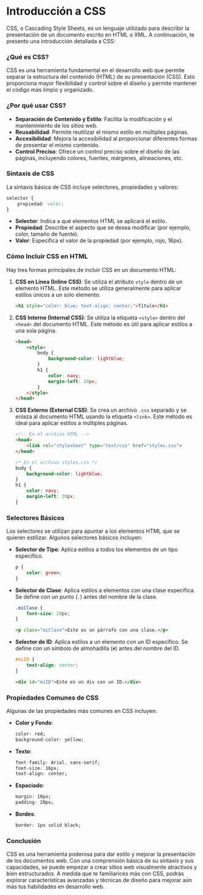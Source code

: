 # Introducción a CSS

CSS, o Cascading Style Sheets, es un lenguaje utilizado para describir la presentación de un documento escrito en HTML o XML. A continuación, te presento una introducción detallada a CSS:

### ¿Qué es CSS?
CSS es una herramienta fundamental en el desarrollo web que permite separar la estructura del contenido (HTML) de su presentación (CSS). Esto proporciona mayor flexibilidad y control sobre el diseño y permite mantener el código más limpio y organizado.

### ¿Por qué usar CSS?
- **Separación de Contenido y Estilo**: Facilita la modificación y el mantenimiento de los sitios web.
- **Reusabilidad**: Permite reutilizar el mismo estilo en múltiples páginas.
- **Accesibilidad**: Mejora la accesibilidad al proporcionar diferentes formas de presentar el mismo contenido.
- **Control Preciso**: Ofrece un control preciso sobre el diseño de las páginas, incluyendo colores, fuentes, márgenes, alineaciones, etc.

### Sintaxis de CSS
La sintaxis básica de CSS incluye selectores, propiedades y valores:

```css
selector {
    propiedad: valor;
}
```

- **Selector**: Indica a qué elementos HTML se aplicará el estilo.
- **Propiedad**: Describe el aspecto que se desea modificar (por ejemplo, color, tamaño de fuente).
- **Valor**: Especifica el valor de la propiedad (por ejemplo, rojo, 16px).

### Cómo Incluir CSS en HTML
Hay tres formas principales de incluir CSS en un documento HTML:

1. **CSS en Línea (Inline CSS)**:
   Se utiliza el atributo `style` dentro de un elemento HTML. Este método se utiliza generalmente para aplicar estilos únicos a un solo elemento.

   ```html
   <h1 style="color: blue; text-align: center;">Título</h1>
   ```

2. **CSS Interno (Internal CSS)**:
   Se utiliza la etiqueta `<style>` dentro del `<head>` del documento HTML. Este método es útil para aplicar estilos a una sola página.

   ```html
   <head>
       <style>
           body {
               background-color: lightblue;
           }
           h1 {
               color: navy;
               margin-left: 20px;
           }
       </style>
   </head>
   ```

3. **CSS Externo (External CSS)**:
   Se crea un archivo `.css` separado y se enlaza al documento HTML usando la etiqueta `<link>`. Este método es ideal para aplicar estilos a múltiples páginas.

   ```html
   <!-- En el archivo HTML -->
   <head>
       <link rel="stylesheet" type="text/css" href="styles.css">
   </head>
   ```

   ```css
   /* En el archivo styles.css */
   body {
       background-color: lightblue;
   }
   h1 {
       color: navy;
       margin-left: 20px;
   }
   ```

### Selectores Básicos
Los selectores se utilizan para apuntar a los elementos HTML que se quieren estilizar. Algunos selectores básicos incluyen:

- **Selector de Tipo**: Aplica estilos a todos los elementos de un tipo específico.

  ```css
  p {
      color: green;
  }
  ```

- **Selector de Clase**: Aplica estilos a elementos con una clase específica. Se define con un punto (`.`) antes del nombre de la clase.

  ```css
  .miClase {
      font-size: 20px;
  }
  ```

  ```html
  <p class="miClase">Este es un párrafo con una clase.</p>
  ```

- **Selector de ID**: Aplica estilos a un elemento con un ID específico. Se define con un símbolo de almohadilla (`#`) antes del nombre del ID.

  ```css
  #miID {
      text-align: center;
  }
  ```

  ```html
  <div id="miID">Este es un div con un ID.</div>
  ```

### Propiedades Comunes de CSS
Algunas de las propiedades más comunes en CSS incluyen:

- **Color y Fondo**:
  ```css
  color: red;
  background-color: yellow;
  ```

- **Texto**:
  ```css
  font-family: Arial, sans-serif;
  font-size: 16px;
  text-align: center;
  ```

- **Espaciado**:
  ```css
  margin: 10px;
  padding: 20px;
  ```

- **Bordes**:
  ```css
  border: 1px solid black;
  ```

### Conclusión
CSS es una herramienta poderosa para dar estilo y mejorar la presentación de los documentos web. Con una comprensión básica de su sintaxis y sus capacidades, se puede empezar a crear sitios web visualmente atractivos y bien estructurados. A medida que te familiarices más con CSS, podrás explorar características avanzadas y técnicas de diseño para mejorar aún más tus habilidades en desarrollo web.